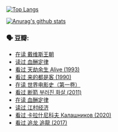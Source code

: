 [![Top Langs](https://github-readme-stats.vercel.app/api/top-langs/?username=w940853815)](https://github.com/anuraghazra/github-readme-stats)

[![Anurag's github stats](https://github-readme-stats.vercel.app/api?username=w940853815)](https://github.com/anuraghazra/github-readme-stats)

### 🗣 豆瓣:

<!-- DOUBAN-ACTIVITIES:START -->
- [在读 戴维斯王朝](https://www.douban.com/people/136069238/status/3607201218/)
- [读过 血酬定律](https://www.douban.com/people/136069238/status/3607197927/)
- [看过 天劫余生 Alive‎ (1993)](https://www.douban.com/people/136069238/status/3606533766/)
- [看过 来的都是客‎ (1990)](https://www.douban.com/people/136069238/status/3603086804/)
- [在读 世界电影史（第一卷）](https://www.douban.com/people/136069238/status/3601726744/)
- [看过 断箭 부러진 화살‎ (2011)](https://www.douban.com/people/136069238/status/3598453968/)
- [在读 血酬定律](https://www.douban.com/people/136069238/status/3594524981/)
- [读过 江村经济](https://www.douban.com/people/136069238/status/3594523916/)
- [看过 卡拉什尼科夫 Калашников‎ (2020)](https://www.douban.com/people/136069238/status/3594385753/)
- [看过 追龙 追龍‎ (2017)](https://www.douban.com/people/136069238/status/3593309153/)
<!-- DOUBAN-ACTIVITIES:END -->
<!--
**w940853815/w940853815** is a ✨ _special_ ✨ repository because its `README.md` (this file) appears on your GitHub profile.

Here are some ideas to get you started:

- 🔭 I’m currently working on ...
- 🌱 I’m currently learning ...
- 👯 I’m looking to collaborate on ...
- 🤔 I’m looking for help with ...
- 💬 Ask me about ...
- 📫 How to reach me: ...
- 😄 Pronouns: ...
- ⚡ Fun fact: ...
-->
